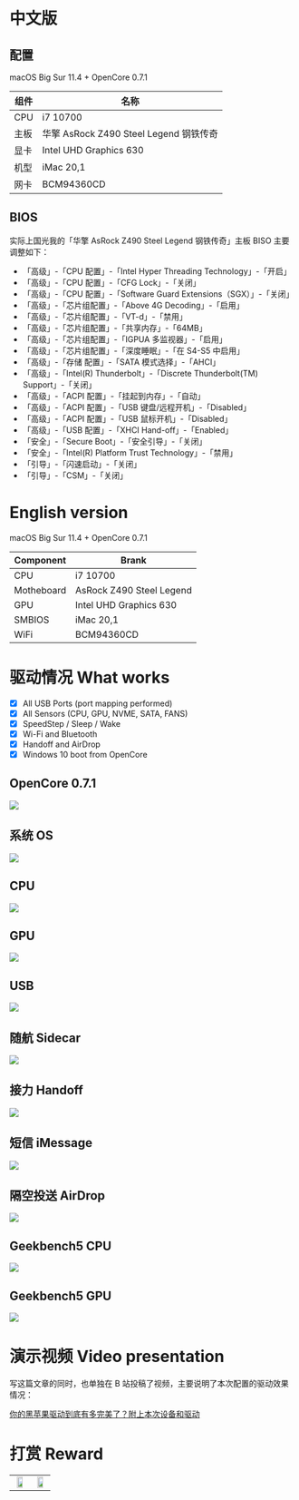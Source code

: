 # 中文版

## 配置

macOS Big Sur 11.4 + OpenCore 0.7.1

| 组件 | 名称                                   |
| ---- | -------------------------------------- |
| CPU  | i7 10700                               |
| 主板 | 华擎 AsRock Z490 Steel Legend 钢铁传奇 |
| 显卡 | Intel UHD Graphics 630                 |
| 机型 | iMac 20,1                              |
| 网卡 | BCM94360CD                             |

## BIOS

实际上国光我的「华擎 AsRock Z490 Steel Legend 钢铁传奇」主板 BISO 主要调整如下：

- 「高级」-「CPU 配置」-「Intel Hyper Threading Technology」-「开启」
- 「高级」-「CPU 配置」-「CFG Lock」-「关闭」
- 「高级」-「CPU 配置」-「Software Guard Extensions（SGX）」-「关闭」
- 「高级」-「芯片组配置」-「Above 4G Decoding」-「启用」
- 「高级」-「芯片组配置」-「VT-d」-「禁用」
- 「高级」-「芯片组配置」-「共享内存」-「64MB」
- 「高级」-「芯片组配置」-「IGPUA 多监视器」-「启用」
- 「高级」-「芯片组配置」-「深度睡眠」-「在 S4-S5 中启用」
- 「高级」-「存储 配置」-「SATA 模式选择」-「AHCI」
- 「高级」-「Intel(R) Thunderbolt」-「Discrete Thunderbolt(TM) Support」-「关闭」
- 「高级」-「ACPI 配置」-「挂起到内存」-「自动」
- 「高级」-「ACPI 配置」-「USB 键盘/远程开机」-「Disabled」
- 「高级」-「ACPI 配置」-「USB 鼠标开机」-「Disabled」
- 「高级」-「USB 配置」-「XHCI Hand-off」-「Enabled」
- 「安全」-「Secure Boot」-「安全引导」-「关闭」
- 「安全」-「Intel(R) Platform Trust Technology」-「禁用」
- 「引导」-「闪速启动」-「关闭」
- 「引导」-「CSM」-「关闭」

# English version

macOS Big Sur 11.4 + OpenCore 0.7.1

| Component  | Brank                    |
| ---------- | ------------------------ |
| CPU        | i7 10700                 |
| Motheboard | AsRock Z490 Steel Legend |
| GPU        | Intel UHD Graphics 630   |
| SMBIOS     | iMac 20,1                |
| WiFi       | BCM94360CD               |

# 驱动情况 What works

- [x] All USB Ports (port mapping performed)
- [x] All Sensors (CPU, GPU, NVME, SATA, FANS)
- [x] SpeedStep / Sleep / Wake
- [x] Wi-Fi and Bluetooth
- [x] Handoff and  AirDrop
- [x] Windows 10 boot from OpenCore

## OpenCore 0.7.1

![](images/15155239.png) 

## 系统 OS

![](images/16254707544590.png) 

## CPU

![](images/16254737406338.png) 

## GPU 

![](images/16254728268601.png) 

## USB

![](images/16254734361113.png)  

## 随航 Sidecar

![](images/1626258281326.png) 

## 接力 Handoff

![](images/16262587097243.png) 

## 短信 iMessage

![](images/16254772281880.png)  

## 隔空投送 AirDrop

![](images/16262583708801.png) 

## Geekbench5 CPU 

![](images/16254708415897.png)  

## Geekbench5 GPU

![](images/16254713631761.png)  



# 演示视频  Video presentation

写这篇文章的同时，也单独在 B 站投稿了视频，主要说明了本次配置的驱动效果情况：

[你的黑苹果驱动到底有多完美了？附上本次设备和驱动](https://www.bilibili.com/video/BV15X4y1w7Wn)

# 打赏 Reward

<table>
    <tr>
        <td>
            <center><img src="images/1587449920128.jpg" width="70%"></center>
        </td>
        <td width="50%">
            <center><img src="images/15874503376388.jpg" width="70%"></center>
        </td>
    </tr>
</table>

